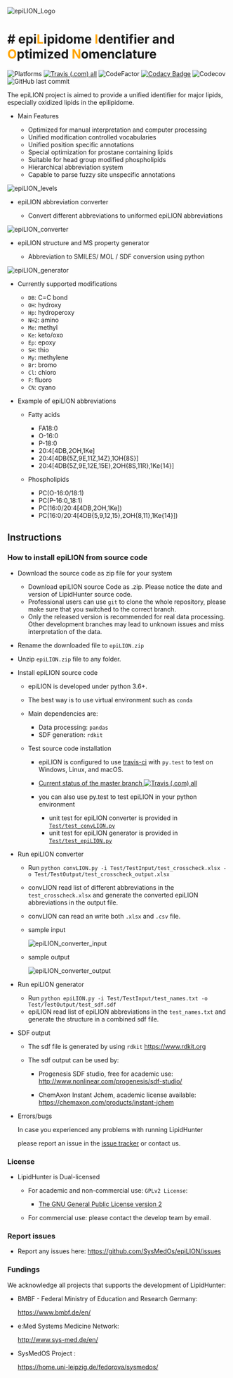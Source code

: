 ![epiLION_Logo](doc/images/epiLION_Logo.png)

# # epi<span style="color:orange">L</span>ipidome <span style="color:orange">I</span>dentifier and <span style="color:orange">O</span>ptimized <span style="color:orange">N</span>omenclature

![Platforms](https://img.shields.io/badge/Platform-Linux%20%7C%20macOS%20%7C%20Windows-blue.svg)
[![Travis (.com) all](https://img.shields.io/travis/com/SysMedOs/epiLION/master.svg)](https://travis-ci.com/SysMedOs/epiLION)
![CodeFactor](https://www.codefactor.io/repository/github/signalr/signalr/badge)
[![Codacy Badge](https://api.codacy.com/project/badge/Grade/c02db70257b64538af60df36c480b042)](https://app.codacy.com/app/zhixu.ni/epiLION?utm_source=github.com&utm_medium=referral&utm_content=SysMedOs/epiLION&utm_campaign=Badge_Grade_Dashboard)
![Codecov](https://img.shields.io/codecov/c/github/SysMedOs/epiLION.svg)
![GitHub last commit](https://img.shields.io/github/last-commit/SysMedOs/epiLION.svg)

The epiLION project is aimed to provide a unified identifier for major lipids, especially oxidized lipids
in the epilipidome.

-   Main Features

    -   Optimized for manual interpretation and computer processing
    -   Unified modification controlled vocabularies
    -   Unified position specific annotations
    -   Special optimization for prostane containing lipids
    -   Suitable for head group modified phospholipids
    -   Hierarchical abbreviation system  
    -   Capable to parse fuzzy site unspecific annotations

![epiLION_levels](doc/images/epiLION_levels.png)

-   epiLION abbreviation converter

    -   Convert different abbreviations to uniformed epiLION abbreviations

![epiLION_converter](doc/images/fig_converter.png)

-   epiLION structure and MS property generator

    -   Abbreviation to SMILES/ MOL / SDF conversion using python

![epiLION_generator](doc/images/fig_generator.png)

-   Currently supported modifications

    -   `DB`: C=C bond
    -   `OH`: hydroxy
    -   `Hp`: hydroperoxy
    -   `NH2`: amino
    -   `Me`: methyl
    -   `Ke`: keto/oxo
    -   `Ep`: epoxy
    -   `SH`: thio
    -   `My`: methylene
    -   `Br`: bromo
    -   `Cl`: chloro
    -   `F`: fluoro
    -   `CN`: cyano

-   Example of epiLION abbreviations

    -   Fatty acids
    
        -   FA18:0
        -   O-16:0
        -   P-18:0
        -   20:4\[4DB,2OH,1Ke\]
        -   20:4\[4DB{5Z,9E,11Z,14Z},1OH{8S}\]
        -   20:4\[4DB{5Z,9E,12E,15E},2OH{8S,11R},1Ke{14}\]
        
    -   Phospholipids
        -   PC\(O-16:0/18:1\)
        -   PC\(P-16:0_18:1\)
        -   PC\(16:0/20:4\[4DB,2OH,1Ke\]\)
        -   PC\(16:0/20:4\[4DB{5,9,12,15},2OH{8,11},1Ke{14}\]\) 

## Instructions

### How to install epiLION from source code

-   Download the source code as zip file for your system

    -   Download epiLION source Code as .zip. Please notice the date and version of LipidHunter source code.
    -   Professional users can use `git` to clone the whole repository, please make sure that you switched to the correct branch.
    -   Only the released version is recommended for real data processing. Other development branches may lead to unknown issues and miss interpretation of the data.

-   Rename the downloaded file to `epiLION.zip`

-   Unzip `epiLION.zip` file to any folder.

-   Install epiLION source code

    -   epiLION is developed under python 3.6+.
    
    -   The best way is to use virtual environment such as `conda`

    -   Main dependencies are:
    
        -   Data processing: `pandas`
        -   SDF generation: `rdkit`
        
    -   Test source code installation
    
        -   epiLION is configured to use [travis-ci](https://travis-ci.com) with `py.test` to test on Windows, Linux, and macOS. 
        -   [Current status of the master branch ![Travis (.com) all](https://img.shields.io/travis/com/SysMedOs/epiLION/master.svg)](https://travis-ci.com/SysMedOs/epiLION/branches)
        -   you can also use py.test to test epiLION in your python environment

            -   unit test for epiLION converter is provided in [`Test/test_convLION.py`](test/test_convLION.py)
            -   unit test for epiLION generator is provided in [`Test/test_epiLION.py`](test/test_epiLION.py)

-   Run epiLION converter

    -   Run `python convLION.py -i Test/TestInput/test_crosscheck.xlsx -o Test/TestOutput/test_crosscheck_output.xlsx` 
    -   convLION read list of different abbreviations in the `test_crosscheck.xlsx` 
        and generate the converted epiLION abbreviations in the output file.
    
    -   convLION can read an write both `.xlsx` and `.csv` file.
    
    -   sample input

        ![epiLION_converter_input](doc/images/inLION.PNG)

    -   sample output

        ![epiLION_converter_output](doc/images/outLION.PNG)
                
-   Run epiLION generator

    -   Run `python epiLION.py -i Test/TestInput/test_names.txt -o Test/TestOutput/test_sdf.sdf` 
    -   epiLION read list of epiLION abbreviations in the `test_names.txt` 
        and generate the structure in a combined sdf file.

-   SDF output

    -   The sdf file is generated by using `rdkit` <https://www.rdkit.org>
    -   The sdf output can be used by:

        -   Progenesis SDF studio, free for academic use:
            <http://www.nonlinear.com/progenesis/sdf-studio/>

        -   ChemAxon Instant Jchem, academic license available: 
            <https://chemaxon.com/products/instant-jchem>

-   Errors/bugs

      In case you experienced any problems with running LipidHunter

      please report an issue in the [issue tracker](https://github.com/SysMedOs/epiLION/issues) or contact us.

### License

-   LipidHunter is Dual-licensed

    -   For academic and non-commercial use: `GPLv2 License`: 
    
        -   [The GNU General Public License version 2](https://www.gnu.org/licenses/old-licenses/gpl-2.0.en.html)

    -   For commercial use: please contact the develop team by email.

### Report issues

-   Report any issues here: <https://github.com/SysMedOs/epiLION/issues>

### Fundings

We acknowledge all projects that supports the development of LipidHunter:

-   BMBF - Federal Ministry of Education and Research Germany:

    <https://www.bmbf.de/en/>

-   e:Med Systems Medicine Network:

    <http://www.sys-med.de/en/>

-   SysMedOS Project : 

    <https://home.uni-leipzig.de/fedorova/sysmedos/>
